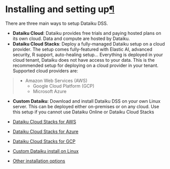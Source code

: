 Installing and setting up[¶](#installing-and-setting-up "Permalink to this heading")
====================================================================================


There are three main ways to setup Dataiku DSS.


* **Dataiku Cloud**: Dataiku provides free trials and paying hosted plans on its own cloud. Data and compute are hosted by Dataiku.
* **Dataiku Cloud Stacks**: Deploy a fully\-managed Dataiku setup on a cloud provider. The setup comes fully\-featured with Elastic AI, advanced security, R support, auto\-healing setup… Everything is deployed in your cloud tenant, Dataiku does not have access to your data. This is the recommended setup for deploying on a cloud provider in your tenant. Supported cloud providers are:



> + Amazon Web Services (AWS)
> 	+ Google Cloud Platform (GCP)
> 	+ Microsoft Azure
* **Custom Dataiku**: Download and install Dataiku DSS on your own Linux server. This can be deployed either on\-premises or on any cloud. Use this setup if you cannot use Dataiku Online or Dataiku Cloud Stacks



* [Dataiku Cloud Stacks for AWS](cloudstacks-aws/index.html)
* [Dataiku Cloud Stacks for Azure](cloudstacks-azure/index.html)
* [Dataiku Cloud Stacks for GCP](cloudstacks-gcp/index.html)
* [Custom Dataiku install on Linux](custom/index.html)
* [Other installation options](other/index.html)